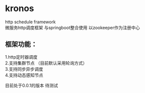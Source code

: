 # kronos
http schedule framework<br/>
微服务http调度框架 与springboot整合使用 以zookeeper作为注册中心<br/>
## 框架功能：<br/>
1.http定时器调度<br/>
2.支持集群节点 （目前默认采用轮询方式）<br/>
3.支持同步异步调度<br/>
4.支持动态感知节点<br/>

目前处于0.0.1的版本 待测试
